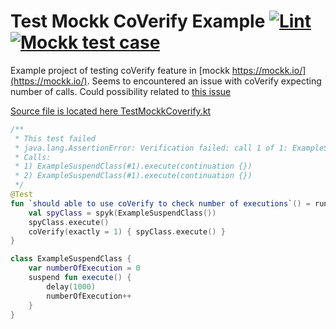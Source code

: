 # Test Mockk CoVerify Example [![Lint](https://github.com/kaga/mockk-coverify-example/actions/workflows/lint.yml/badge.svg?branch=main)](https://github.com/kaga/mockk-coverify-example/actions/workflows/lint.yml) [![Mockk test case](https://github.com/kaga/mockk-coverify-example/actions/workflows/run-unit-test.yml/badge.svg?branch=main)](https://github.com/kaga/mockk-coverify-example/actions/workflows/run-unit-test.yml)


Example project of testing coVerify feature in [mockk https://mockk.io/](https://mockk.io/).
Seems to encountered an issue with coVerify expecting number of calls.
Could possibility related to [this issue](https://github.com/mockk/mockk/issues/554)

[Source file is located here TestMockkCoverify.kt](./app/src/test/java/com/kaga/test_mockk/TestMockkCoverify.kt)

```kotlin
/**
 * This test failed
 * java.lang.AssertionError: Verification failed: call 1 of 1: ExampleSuspendClass(#1).execute(any())). 2 matching calls found, but needs at least 1 and at most 1 calls
 * Calls:
 * 1) ExampleSuspendClass(#1).execute(continuation {})
 * 2) ExampleSuspendClass(#1).execute(continuation {})
 */
@Test
fun `should able to use coVerify to check number of executions`() = runBlocking {
    val spyClass = spyk(ExampleSuspendClass())
    spyClass.execute()
    coVerify(exactly = 1) { spyClass.execute() }
}

class ExampleSuspendClass {
    var numberOfExecution = 0
    suspend fun execute() {
        delay(1000)
        numberOfExecution++
    }
}
```
